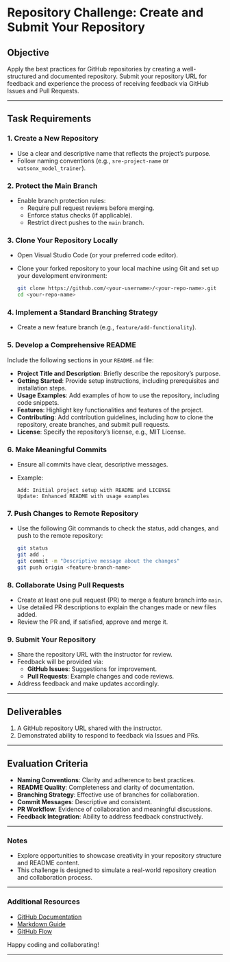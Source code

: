 # Repository Challenge: Create and Submit Your Repository

## Objective

Apply the best practices for GitHub repositories by creating a well-structured and documented repository. Submit your repository URL for feedback and experience the process of receiving feedback via GitHub Issues and Pull Requests.

---

## Task Requirements

### 1. Create a New Repository

- Use a clear and descriptive name that reflects the project’s purpose.
- Follow naming conventions (e.g., `sre-project-name` or `watsonx_model_trainer`).

### 2. Protect the Main Branch

- Enable branch protection rules:
  - Require pull request reviews before merging.
  - Enforce status checks (if applicable).
  - Restrict direct pushes to the `main` branch.

### 3. Clone Your Repository Locally

- Open Visual Studio Code (or your preferred code editor).
- Clone your forked repository to your local machine using Git and set up your development environment:

  ```bash
  git clone https://github.com/<your-username>/<your-repo-name>.git
  cd <your-repo-name>
  ```

### 4. Implement a Standard Branching Strategy

- Create a new feature branch (e.g., `feature/add-functionality`).

### 5. Develop a Comprehensive README

Include the following sections in your `README.md` file:

- **Project Title and Description**: Briefly describe the repository’s purpose.
- **Getting Started**: Provide setup instructions, including prerequisites and installation steps.
- **Usage Examples**: Add examples of how to use the repository, including code snippets.
- **Features**: Highlight key functionalities and features of the project.
- **Contributing**: Add contribution guidelines, including how to clone the repository, create branches, and submit pull requests.
- **License**: Specify the repository’s license, e.g., MIT License.

### 6. Make Meaningful Commits

- Ensure all commits have clear, descriptive messages.
- Example:

  ```plaintext
  Add: Initial project setup with README and LICENSE
  Update: Enhanced README with usage examples
  ```

### 7. Push Changes to Remote Repository

- Use the following Git commands to check the status, add changes, and push to the remote repository:

  ```bash
  git status
  git add .
  git commit -m "Descriptive message about the changes"
  git push origin <feature-branch-name>
  ```

### 8. Collaborate Using Pull Requests

- Create at least one pull request (PR) to merge a feature branch into `main`.
- Use detailed PR descriptions to explain the changes made or new files added.
- Review the PR and, if satisfied, approve and merge it.

### 9. Submit Your Repository

- Share the repository URL with the instructor for review.
- Feedback will be provided via:
  - **GitHub Issues**: Suggestions for improvement.
  - **Pull Requests**: Example changes and code reviews.
- Address feedback and make updates accordingly.

---

## Deliverables

1. A GitHub repository URL shared with the instructor.
2. Demonstrated ability to respond to feedback via Issues and PRs.

---

## Evaluation Criteria

- **Naming Conventions**: Clarity and adherence to best practices.
- **README Quality**: Completeness and clarity of documentation.
- **Branching Strategy**: Effective use of branches for collaboration.
- **Commit Messages**: Descriptive and consistent.
- **PR Workflow**: Evidence of collaboration and meaningful discussions.
- **Feedback Integration**: Ability to address feedback constructively.

---

### Notes

- Explore opportunities to showcase creativity in your repository structure and README content.
- This challenge is designed to simulate a real-world repository creation and collaboration process.

---

### Additional Resources

- [GitHub Documentation](https://docs.github.com/en)
- [Markdown Guide](https://www.markdownguide.org/)
- [GitHub Flow](https://guides.github.com/introduction/flow/)

Happy coding and collaborating!

---

